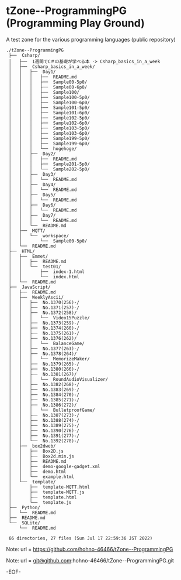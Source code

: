 # tZone--ProgrammingPG (Programming Play Ground)

A test zone for the various programming languages (public repository)

    ./tZone--ProgrammingPG
     ├──  Csharp/
     │   ├──  1週間でC＃の基礎が学べる本 -> Csharp_basics_in_a_week
     │   ├──  Csharp_basics_in_a_week/
     │   │   ├──  Day1/
     │   │   │   ├──  README.md
     │   │   │   ├──  Sample00-5p0/
     │   │   │   ├──  Sample00-6p0/
     │   │   │   ├──  Sample100/
     │   │   │   ├──  Sample100-5p0/
     │   │   │   ├──  Sample100-6p0/
     │   │   │   ├──  Sample101-5p0/
     │   │   │   ├──  Sample101-6p0/
     │   │   │   ├──  Sample102-5p0/
     │   │   │   ├──  Sample102-6p0/
     │   │   │   ├──  Sample103-5p0/
     │   │   │   ├──  Sample103-6p0/
     │   │   │   ├──  Sample199-5p0/
     │   │   │   ├──  Sample199-6p0/
     │   │   │   └──  hogehoge/
     │   │   ├──  Day2/
     │   │   │   ├──  README.md
     │   │   │   ├──  Sample201-5p0/
     │   │   │   └──  Sample202-5p0/
     │   │   ├──  Day3/
     │   │   │   └──  README.md
     │   │   ├──  Day4/
     │   │   │   └──  README.md
     │   │   ├──  Day5/
     │   │   │   └──  README.md
     │   │   ├──  Day6/
     │   │   │   └──  README.md
     │   │   ├──  Day7/
     │   │   │   └──  README.md
     │   │   └──  README.md
     │   ├──  MQTT/
     │   │   └──  workspace/
     │   │       └──  Sample00-5p0/
     │   └──  README.md
     ├──  HTML/
     │   ├──  Emmet/
     │   │   ├──  README.md
     │   │   └──  test01/
     │   │       ├──  index-1.html
     │   │       └──  index.html
     │   └──  README.md
     ├──  JavaScript/
     │   ├──  README.md
     │   ├──  WeeklyAscii/
     │   │   ├──  No.1370(256)-/
     │   │   ├──  No.1371(257)-/
     │   │   ├──  No.1372(258)/
     │   │   │   └──  Video15Puzzle/
     │   │   ├──  No.1373(259)-/
     │   │   ├──  No.1374(260)-/
     │   │   ├──  No.1375(261)-/
     │   │   ├──  No.1376(262)/
     │   │   │   └──  BalanceGame/
     │   │   ├──  No.1377(263)-/
     │   │   ├──  No.1378(264)/
     │   │   │   └──  MemorizeMaker/
     │   │   ├──  No.1379(265)-/
     │   │   ├──  No.1380(266)-/
     │   │   ├──  No.1381(267)/
     │   │   │   └──  RoundAudioVisualizer/
     │   │   ├──  No.1382(268)-/
     │   │   ├──  No.1383(269)-/
     │   │   ├──  No.1384(270)-/
     │   │   ├──  No.1385(271)-/
     │   │   ├──  No.1386(272)/
     │   │   │   └──  BulletproofGame/
     │   │   ├──  No.1387(273)-/
     │   │   ├──  No.1388(274)-/
     │   │   ├──  No.1389(275)-/
     │   │   ├──  No.1390(276)-/
     │   │   ├──  No.1391(277)-/
     │   │   └──  No.1392(278)-/
     │   ├──  box2dweb/
     │   │   ├──  Box2D.js
     │   │   ├──  Box2d.min.js
     │   │   ├──  README.md
     │   │   ├──  demo-google-gadget.xml
     │   │   ├──  demo.html
     │   │   └──  example.html
     │   └──  template/
     │       ├──  template-MQTT.html
     │       ├──  template-MQTT.js
     │       ├──  template.html
     │       └──  template.js
     ├──  Python/
     │   └──  README.md
     ├──  README.md
     └──  SQLite/
         └──  README.md
     
     66 directories, 27 files (Sun Jul 17 22:59:36 JST 2022)

Note: url = https://github.com/hohno-46466/tZone--ProgrammingPG

Note: url = git@github.com:hohno-46466/tZone--ProgrammingPG.git

-EOF-
